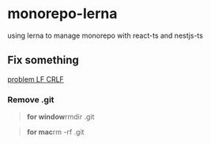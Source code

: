 # monorepo-lerna

using lerna to manage monorepo with react-ts and nestjs-ts

## Fix something

[problem LF CRLF](https://stackoverflow.com/questions/5834014/lf-will-be-replaced-by-crlf-in-git-what-is-that-and-is-it-important)

### Remove .git

> **for window**rmdir .git

> **for mac**rm -rf .git
